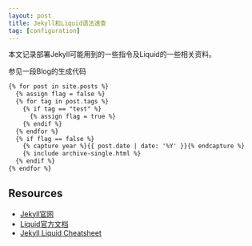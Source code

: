 ```yaml
---
layout: post
title: Jekyll和Liquid语法速查
tag: [configuration]
---
```


本文记录部署Jekyll可能用到的一些指令及Liquid的一些相关资料。

<!--more-->

参见一段Blog的生成代码
```html
{% for post in site.posts %}
  {% assign flag = false %}
  {% for tag in post.tags %}
    {% if tag == "test" %}
      {% assign flag = true %}
    {% endif %}
  {% endfor %}
  {% if flag == false %}
    {% capture year %}{{ post.date | date: '%Y' }}{% endcapture %}
    {% include archive-single.html %}
  {% endif %}
{% endfor %}
```

## Resources
* [Jekyll官网](https://jekyllrb.com/)
* [Liquid官方文档](https://shopify.github.io/liquid/)
* [Jekyll Liquid Cheatsheet](https://gist.github.com/JJediny/a466eed62cee30ad45e2)